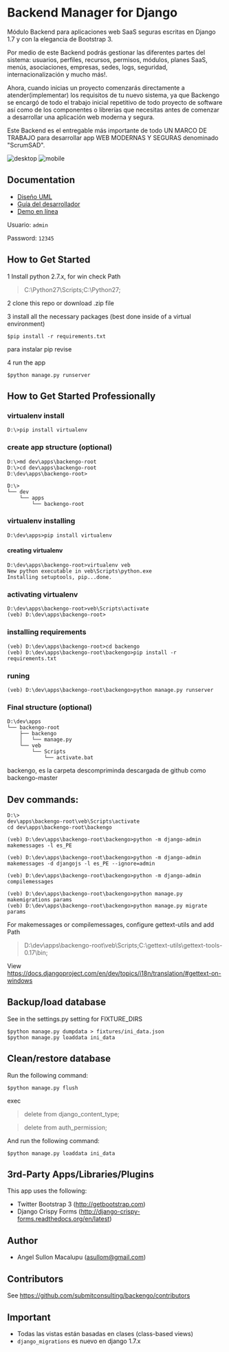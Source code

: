 # Backend Manager for Django

Módulo Backend para aplicaciones web SaaS seguras escritas en Django 1.7 y con la elegancia de Bootstrap 3.

Por medio de este Backend podrás gestionar las diferentes partes del sistema: usuarios, perfiles, recursos, permisos, módulos, planes SaaS, menús, asociaciones, empresas, sedes, logs, seguridad, internacionalización y mucho más!.

Ahora, cuando inicias un proyecto comenzarás directamente a atender(implementar) los requisitos de tu nuevo sistema, ya que Backengo se encargó de todo el trabajo inicial repetitivo de todo proyecto de software así como de los componentes o librerías que necesitas antes de comenzar a desarrollar una aplicación web moderna y segura.

Este Backend es el entregable más importante de todo UN MARCO DE TRABAJO para desarrollar app WEB MODERNAS Y SEGURAS denominado "ScrumSAD".


![desktop](https://github.com/submitconsulting/backengo/blob/master/media/test_images/img1.png)
![mobile](https://github.com/submitconsulting/backengo/blob/master/media/test_images/img3.png)
## Documentation


- [Diseño UML][uml]
- [Guía del desarrollador][manual]
- [Demo en línea][demo]

Usuario: `admin`

Password: `12345`

[uml]: http://backengo-model.appspot.com
[demo]: http://educaci-dns.com:8001/
[manual]: https://github.com/submitconsulting/backengo/blob/master/Backengo---Manual.docx?raw=true

## How to Get Started

1 Install python 2.7.x, for win check Path

>C:\Python27\Scripts;C:\Python27;

2 clone this repo or download .zip file

3 install all the necessary packages (best done inside of a virtual environment)

    $pip install -r requirements.txt

  para instalar pip revise [][manual]

4 run the app

    $python manage.py runserver


## How to Get Started Professionally

### virtualenv install

    D:\>pip install virtualenv

### create app structure (optional)

    D:\>md dev\apps\backengo-root
    D:\>cd dev\apps\backengo-root
    D:\dev\apps\backengo-root>

```
D:\>
└── dev
    └── apps
        └── backengo-root

```

### virtualenv installing

    D:\dev\apps>pip install virtualenv

#### creating virtualenv

    D:\dev\apps\backengo-root>virtualenv veb
    New python executable in veb\Scripts\python.exe
    Installing setuptools, pip...done.

### activating virtualenv

    D:\dev\apps\backengo-root>veb\Scripts\activate
    (veb) D:\dev\apps\backengo-root>

### installing requirements

    (veb) D:\dev\apps\backengo-root>cd backengo
    (veb) D:\dev\apps\backengo-root\backengo>pip install -r requirements.txt

### runing
    
    (veb) D:\dev\apps\backengo-root\backengo>python manage.py runserver

### Final structure (optional)


```
D:\dev\apps
└── backengo-root
    ├── backengo
    │   └── manage.py
    └── veb
        └── Scripts 
            └── activate.bat   
```
 backengo, es la carpeta descompriminda descargada de github como backengo-master


## Dev commands:
  
    

    D:\>
    dev\apps\backengo-root\veb\Scripts\activate
    cd dev\apps\backengo-root\backengo

    (veb) D:\dev\apps\backengo-root\backengo>python -m django-admin makemessages -l es_PE 

    (veb) D:\dev\apps\backengo-root\backengo>python -m django-admin makemessages -d djangojs -l es_PE --ignore=admin

    (veb) D:\dev\apps\backengo-root\backengo>python -m django-admin compilemessages

    (veb) D:\dev\apps\backengo-root\backengo>python manage.py makemigrations params
    (veb) D:\dev\apps\backengo-root\backengo>python manage.py migrate params

  For makemessages or compilemessages, configure gettext-utils and add Path 
  >D:\dev\apps\backengo-root\veb\Scripts;C:\gettext-utils\gettext-tools-0.17\bin;
  
  View https://docs.djangoproject.com/en/dev/topics/i18n/translation/#gettext-on-windows 

Backup/load database
-------------------
See in the settings.py setting for FIXTURE_DIRS

    $python manage.py dumpdata > fixtures/ini_data.json
    $python manage.py loaddata ini_data


Clean/restore database
-------------------
Run the following command:

    $python manage.py flush


exec

  >delete from django_content_type;

  >delete from auth_permission;

 
And run the following command:

    $python manage.py loaddata ini_data


3rd-Party Apps/Libraries/Plugins
--------------------------------

This app uses the following:

* Twitter Bootstrap 3 (http://getbootstrap.com)
* Django Crispy Forms (http://django-crispy-forms.readthedocs.org/en/latest)



## Author

- Angel Sullon Macalupu (asullom@gmail.com)

## Contributors

See https://github.com/submitconsulting/backengo/contributors

## Important

* Todas las vistas están basadas en clases (class-based views)
* `django_migrations` es nuevo en django 1.7.x 


